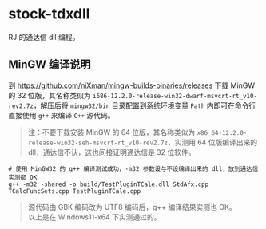 # stock-tdxdll

RJ 的通达信 dll 编程。

## MinGW 编译说明

到 <https://github.com/niXman/mingw-builds-binaries/releases> 下载 MinGW 的 32 位版，其名称类似为 `i686-12.2.0-release-win32-dwarf-msvcrt-rt_v10-rev2.7z`，解压后将 `mingw32/bin` 目录配置到系统环境变量 `Path` 内即可在命令行直接使用 `g++` 来编译 `C++` 源代码。

> 注：不要下载安装 MinGW 的 64 位版，其名称类似为 `x86_64-12.2.0-release-win32-seh-msvcrt-rt_v10-rev2.7z`，实测用 64 位版编译出来的 dll，通达信不认，这也间接证明通达信是 32 位软件。

```shell
# 使用 MinGW32 的 g++ 编译测试成功，-m32 参数设与不设编译出来的 dll，放到通达信实测都 OK
g++ -m32 -shared -o build/TestPluginTCale.dll StdAfx.cpp TCalcFuncSets.cpp TestPluginTCale.cpp
```

> 源代码由 GBK 编码改为 UTF8 编码后，g++ 编译结果实测也 OK。\
> 以上是在 Windows11-x64 下实测通过的。